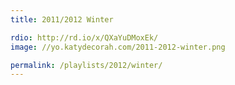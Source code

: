 ```yaml
---
title: 2011/2012 Winter

rdio: http://rd.io/x/QXaYuDMoxEk/
image: //yo.katydecorah.com/2011-2012-winter.png

permalink: /playlists/2012/winter/
---
```

